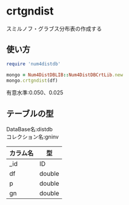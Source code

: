 crtgndist
=========
スミルノフ・グラブス分布表の作成する

## 使い方

```ruby
require 'num4distdb'

mongo = Num4DistDBLIB::Num4DistDBCrtLib.new
mongo.crtgndist(df)
```
有意水準:0.050、0.025

## テーブルの型

  DataBase名:distdb  
  コレクション名:gninv  

  |カラム名|型    |
  |-------|------|
  |_id    |ID    |
  |df     |double|
  |p      |double|
  |gn     |double|

